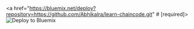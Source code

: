 <a href="https://bluemix.net/deploy?repository=https://github.com/Abhikalra/learn-chaincode.git" # [required]><img src="https://bluemix.net/deploy/button.png" alt="Deploy to Bluemix"></a>
